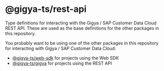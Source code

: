 # @gigya-ts/rest-api

Type definitions for interacting with the Gigya / SAP Customer Data Cloud REST API. These are used as the base definitions for the other packages in this repository.

You probably want to be using one of the other packages in this repository for interacting with Gigya / SAP Customer Data Cloud:

-   [@gigya-ts/web-sdk](/packages/web-sdk/README.md) for projects using the Web SDK
-   [@gigya-ts/gigya](/packages/gigya/README.md) for projects using the REST API

